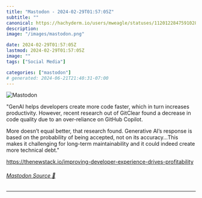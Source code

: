 ```yaml
---
title: "Mastodon - 2024-02-29T01:57:05Z"
subtitle: ""
canonical: https://hachyderm.io/users/mweagle/statuses/112012284759102852
description:
image: "/images/mastodon.png"

date: 2024-02-29T01:57:05Z
lastmod: 2024-02-29T01:57:05Z
image: ""
tags: ["Social Media"]

categories: ["mastodon"]
# generated: 2024-06-21T21:40:31-07:00
---
```

![Mastodon](/images/mastodon.png)

<p>&quot;GenAI helps developers create more code faster, which in turn increases productivity. However, recent research out of GitClear found a decrease in code quality due to an over-reliance on GitHub Copilot.</p><p>More doesn’t equal better, that research found. Generative AI’s response is based on the probability of being accepted, not on its accuracy...This makes it challenging for long-term maintainability and it could indeed create more technical debt.&quot;</p><p><a href="https://thenewstack.io/improving-developer-experience-drives-profitability" target="_blank" rel="nofollow noopener noreferrer" translate="no"><span class="invisible">https://</span><span class="ellipsis">thenewstack.io/improving-devel</span><span class="invisible">oper-experience-drives-profitability</span></a></p>


###### [Mastodon Source 🐘](https://hachyderm.io/@mweagle/112012284759102852)

___
